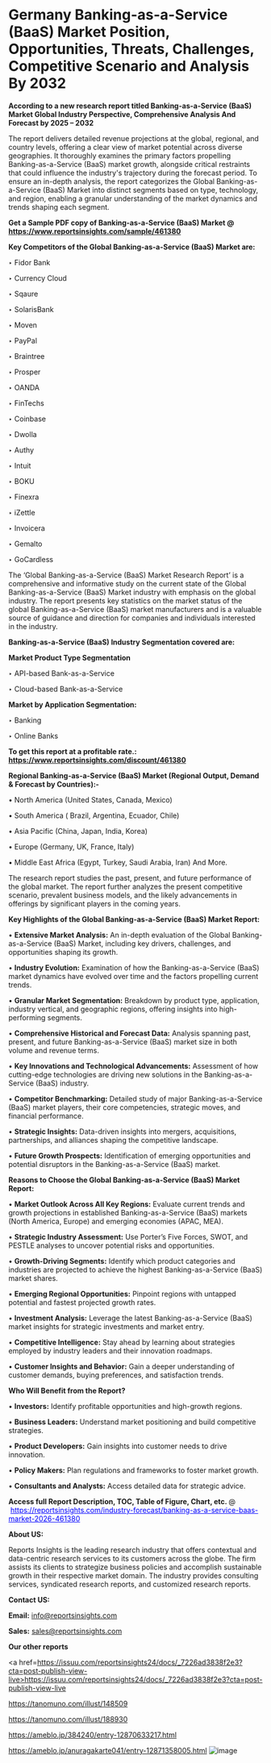 # Germany Banking-as-a-Service (BaaS) Market Position, Opportunities, Threats, Challenges, Competitive Scenario and Analysis By 2032

<strong>According to a new research report titled Banking-as-a-Service (BaaS) Market Global Industry Perspective, Comprehensive Analysis And Forecast by 2025 – 2032</strong>

The report delivers detailed revenue projections at the global, regional, and country levels, offering a clear view of market potential across diverse geographies. It thoroughly examines the primary factors propelling Banking-as-a-Service (BaaS) market growth, alongside critical restraints that could influence the industry's trajectory during the forecast period. To ensure an in-depth analysis, the report categorizes the Global Banking-as-a-Service (BaaS) Market into distinct segments based on type, technology, and region, enabling a granular understanding of the market dynamics and trends shaping each segment.

<strong>Get a Sample PDF copy of Banking-as-a-Service (BaaS) Market </strong><strong>@<a href=https://www.reportsinsights.com/sample/461380 style=color:#0000ff;> https://www.reportsinsights.com/sample/461380</a></strong></font>

<strong>Key Competitors of the Global Banking-as-a-Service (BaaS) Market are:</strong>

‣ Fidor Bank

‣ Currency Cloud

‣ Sqaure

‣ SolarisBank

‣ Moven

‣ PayPal

‣ Braintree

‣ Prosper

‣ OANDA

‣ FinTechs

‣ Coinbase

‣ Dwolla

‣ Authy

‣ Intuit

‣ BOKU

‣ Finexra

‣ iZettle

‣ Invoicera

‣ Gemalto

‣ GoCardless

The ‘Global Banking-as-a-Service (BaaS) Market Research Report’ is a comprehensive and informative study on the current state of the Global Banking-as-a-Service (BaaS) Market industry with emphasis on the global industry. The report presents key statistics on the market status of the global Banking-as-a-Service (BaaS) market manufacturers and is a valuable source of guidance and direction for companies and individuals interested in the industry.

<strong>Banking-as-a-Service (BaaS) Industry Segmentation covered are:</strong>

<strong>Market Product Type Segmentation</strong>

‣ API-based Bank-as-a-Service

‣ Cloud-based Bank-as-a-Service

<strong>Market by Application Segmentation:</strong>

‣ Banking

‣ Online Banks

<strong>To get this report at a profitable rate.: <a href=https://www.reportsinsights.com/discount/461380 style=color:#0000ff;>https://www.reportsinsights.com/discount/461380</a></strong></font>

<strong>Regional Banking-as-a-Service (BaaS) Market (Regional Output, Demand &amp; Forecast by Countries):-</strong>

• North America (United States, Canada, Mexico)

• South America ( Brazil, Argentina, Ecuador, Chile)

• Asia Pacific (China, Japan, India, Korea)

• Europe (Germany, UK, France, Italy)

• Middle East Africa (Egypt, Turkey, Saudi Arabia, Iran) And More.

The research report studies the past, present, and future performance of the global market. The report further analyzes the present competitive scenario, prevalent business models, and the likely advancements in offerings by significant players in the coming years.

<strong>Key Highlights of the Global Banking-as-a-Service (BaaS) Market Report:</strong>

• <strong>Extensive Market Analysis:</strong> An in-depth evaluation of the Global Banking-as-a-Service (BaaS) Market, including key drivers, challenges, and opportunities shaping its growth.

• <strong>Industry Evolution:</strong> Examination of how the Banking-as-a-Service (BaaS) market dynamics have evolved over time and the factors propelling current trends.

• <strong>Granular Market Segmentation:</strong> Breakdown by product type, application, industry vertical, and geographic regions, offering insights into high-performing segments.

• <strong>Comprehensive Historical and Forecast Data:</strong> Analysis spanning past, present, and future Banking-as-a-Service (BaaS) market size in both volume and revenue terms.

• <strong>Key Innovations and Technological Advancements:</strong> Assessment of how cutting-edge technologies are driving new solutions in the Banking-as-a-Service (BaaS) industry.

• <strong>Competitor Benchmarking:</strong> Detailed study of major Banking-as-a-Service (BaaS) market players, their core competencies, strategic moves, and financial performance.

• <strong>Strategic Insights:</strong> Data-driven insights into mergers, acquisitions, partnerships, and alliances shaping the competitive landscape.

• <strong>Future Growth Prospects:</strong> Identification of emerging opportunities and potential disruptors in the Banking-as-a-Service (BaaS) market.

<strong>Reasons to Choose the Global Banking-as-a-Service (BaaS) Market Report:</strong>

• <strong>Market Outlook Across All Key Regions:</strong> Evaluate current trends and growth projections in established Banking-as-a-Service (BaaS) markets (North America, Europe) and emerging economies (APAC, MEA).

• <strong>Strategic Industry Assessment:</strong> Use Porter’s Five Forces, SWOT, and PESTLE analyses to uncover potential risks and opportunities.

• <strong>Growth-Driving Segments:</strong> Identify which product categories and industries are projected to achieve the highest Banking-as-a-Service (BaaS) market shares.

• <strong>Emerging Regional Opportunities:</strong> Pinpoint regions with untapped potential and fastest projected growth rates.

• <strong>Investment Analysis:</strong> Leverage the latest Banking-as-a-Service (BaaS) market insights for strategic investments and market entry.

• <strong>Competitive Intelligence:</strong> Stay ahead by learning about strategies employed by industry leaders and their innovation roadmaps.

• <strong>Customer Insights and Behavior:</strong> Gain a deeper understanding of customer demands, buying preferences, and satisfaction trends.

<strong>Who Will Benefit from the Report?</strong>

• <strong>Investors:</strong> Identify profitable opportunities and high-growth regions.

• <strong>Business Leaders:</strong> Understand market positioning and build competitive strategies.

• <strong>Product Developers:</strong> Gain insights into customer needs to drive innovation.

• <strong>Policy Makers:</strong> Plan regulations and frameworks to foster market growth.

• <strong>Consultants and Analysts:</strong> Access detailed data for strategic advice.
</ul>
<strong>Access full Report Description, TOC, Table of Figure, Chart, etc. </strong>@  <a href=https://reportsinsights.com/industry-forecast/banking-as-a-service-baas-market-2026-461380 style=color:#0000ff;>https://reportsinsights.com/industry-forecast/banking-as-a-service-baas-market-2026-461380</a></font>

<strong><strong>About US</strong>:</strong>

Reports Insights is the leading research industry that offers contextual and data-centric research services to its customers across the globe. The firm assists its clients to strategize business policies and accomplish sustainable growth in their respective market domain. The industry provides consulting services, syndicated research reports, and customized research reports.

<strong>Contact US:</strong>

<p class=""""><b>Email:</b> <a href=mailto:info@reportsinsights.com>info@reportsinsights.com</a></p>
<p class=""""><b>Sales:</b> <a href=mailto:sales@reportsinsights.com>sales@reportsinsights.com</a></p>

<strong>Our other reports</strong>

<a href=https://issuu.com/reportsinsights24/docs/_7226ad3838f2e3?cta=post-publish-view-live>https://issuu.com/reportsinsights24/docs/_7226ad3838f2e3?cta=post-publish-view-live</a>

<a href=https://tanomuno.com/illust/148509>https://tanomuno.com/illust/148509</a>

<a href=https://tanomuno.com/illust/188930>https://tanomuno.com/illust/188930</a>

<a href=https://ameblo.jp/384240/entry-12870633217.html>https://ameblo.jp/384240/entry-12870633217.html</a>

<a href=https://ameblo.jp/anuragakarte041/entry-12871358005.html>https://ameblo.jp/anuragakarte041/entry-12871358005.html</a>
![image](https://github.com/user-attachments/assets/25491a35-d778-48c0-8ff8-18f3cfff2a3c)
